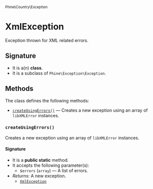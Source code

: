 <small>Phine\Country\Exception</small>

XmlException
============

Exception thrown for XML related errors.

Signature
---------

- It is a(n) **class**.
- It is a subclass of `Phine\Exception\Exception`.

Methods
-------

The class defines the following methods:

- [`createUsingErrors()`](#createUsingErrors) &mdash; Creates a new exception using an array of `libXMLError` instances.

### `createUsingErrors()` <a name="createUsingErrors"></a>

Creates a new exception using an array of `libXMLError` instances.

#### Signature

- It is a **public static** method.
- It accepts the following parameter(s):
    - `$errors` (`array`) &mdash; A list of errors.
- _Returns:_ A new exception.
    - [`XmlException`](../../../Phine/Country/Exception/XmlException.md)

